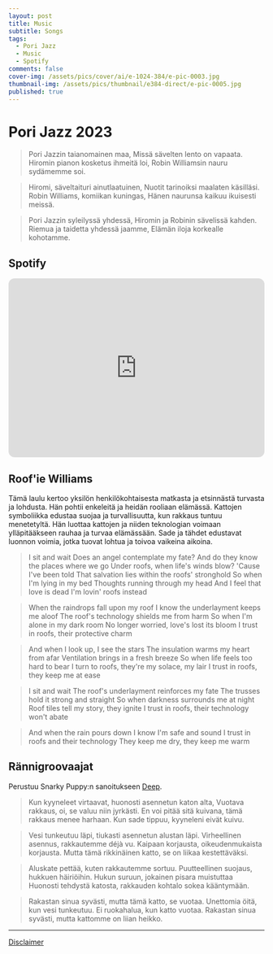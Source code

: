 ```yaml
---
layout: post
title: Music
subtitle: Songs
tags:
  - Pori Jazz
  - Music
  - Spotify
comments: false
cover-img: /assets/pics/cover/ai/e-1024-384/e-pic-0003.jpg
thumbnail-img: /assets/pics/thumbnail/e384-direct/e-pic-0005.jpg
published: true
---
```


# Pori Jazz 2023

> Pori Jazzin taianomainen maa,
Missä sävelten lento on vapaata.
Hiromin pianon kosketus ihmeitä loi,
Robin Williamsin nauru sydämemme soi.

> Hiromi, säveltaituri ainutlaatuinen,
Nuotit tarinoiksi maalaten käsilläsi.
Robin Williams, komiikan kuningas,
Hänen naurunsa kaikuu ikuisesti meissä.

> Pori Jazzin syleilyssä yhdessä,
Hiromin ja Robinin sävelissä kahden.
Riemua ja taidetta yhdessä jaamme,
Elämän iloja korkealle kohotamme.

## Spotify

<iframe style="border-radius:12px" src="https://open.spotify.com/embed/playlist/684U5qyEFWuO7KMu3UlwPm?utm_source=generator" width="100%" height="352" frameBorder="0" allowfullscreen="" allow="autoplay; clipboard-write; encrypted-media; fullscreen; picture-in-picture" loading="lazy"></iframe>

## Roof'ie Williams

Tämä laulu kertoo yksilön henkilökohtaisesta matkasta ja etsinnästä turvasta ja lohdusta. Hän pohtii enkeleitä ja heidän rooliaan elämässä. Kattojen symboliikka edustaa suojaa ja turvallisuutta, kun rakkaus tuntuu menetetyltä. Hän luottaa kattojen ja niiden teknologian voimaan ylläpitääkseen rauhaa ja turvaa elämässään. Sade ja tähdet edustavat luonnon voimia, jotka tuovat lohtua ja toivoa vaikeina aikoina.

> I sit and wait
Does an angel contemplate my fate?
And do they know the places where we go
Under roofs, when life's winds blow?
'Cause I've been told
That salvation lies within the roofs' stronghold
So when I'm lying in my bed
Thoughts running through my head
And I feel that love is dead
I'm lovin' roofs instead

> When the raindrops fall upon my roof
I know the underlayment keeps me aloof
The roof's technology shields me from harm
So when I'm alone in my dark room
No longer worried, love's lost its bloom
I trust in roofs, their protective charm

> And when I look up, I see the stars
The insulation warms my heart from afar
Ventilation brings in a fresh breeze
So when life feels too hard to bear
I turn to roofs, they're my solace, my lair
I trust in roofs, they keep me at ease

> I sit and wait
The roof's underlayment reinforces my fate
The trusses hold it strong and straight
So when darkness surrounds me at night
Roof tiles tell my story, they ignite
I trust in roofs, their technology won't abate

> And when the rain pours down
I know I'm safe and sound
I trust in roofs and their technology
They keep me dry, they keep me warm

## Rännigroovaajat

Perustuu Snarky Puppy:n sanoitukseen [Deep](https://mojim.com/usy130339x1x3.htm).

> Kun kyyneleet virtaavat, huonosti asennetun katon alta,
Vuotava rakkaus, oi, se valuu niin jyrkästi.
En voi pitää sitä kuivana, tämä rakkaus menee harhaan.
Kun sade tippuu, kyyneleni eivät kuivu.

> Vesi tunkeutuu läpi, tiukasti asennetun alustan läpi.
Virheellinen asennus, rakkautemme déjà vu.
Kaipaan korjausta, oikeudenmukaista korjausta.
Mutta tämä rikkinäinen katto, se on liikaa kestettäväksi.

> Aluskate pettää, kuten rakkautemme sortuu.
Puutteellinen suojaus, hukkuen häiriöihin.
Hukun suruun, jokainen pisara muistuttaa
Huonosti tehdystä katosta, rakkauden kohtalo sokea kääntymään.

> Rakastan sinua syvästi, mutta tämä katto, se vuotaa.
Unettomia öitä, kun vesi tunkeutuu.
Ei ruokahalua, kun katto vuotaa.
Rakastan sinua syvästi, mutta kattomme on liian heikko.


---

[Disclaimer](https://talonendm.github.io/disclaimer)

